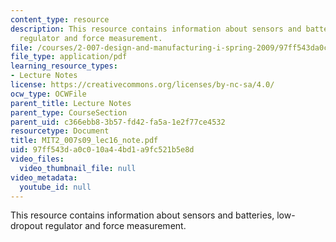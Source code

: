 ```yaml
---
content_type: resource
description: This resource contains information about sensors and batteries, low-dropout
  regulator and force measurement.
file: /courses/2-007-design-and-manufacturing-i-spring-2009/97ff543da0c010a44bd1a9fc521b5e8d_MIT2_007s09_lec16_note.pdf
file_type: application/pdf
learning_resource_types:
- Lecture Notes
license: https://creativecommons.org/licenses/by-nc-sa/4.0/
ocw_type: OCWFile
parent_title: Lecture Notes
parent_type: CourseSection
parent_uid: c366ebb8-3b57-fd42-fa5a-1e2f77ce4532
resourcetype: Document
title: MIT2_007s09_lec16_note.pdf
uid: 97ff543d-a0c0-10a4-4bd1-a9fc521b5e8d
video_files:
  video_thumbnail_file: null
video_metadata:
  youtube_id: null
---
```

This resource contains information about sensors and batteries, low-dropout regulator and force measurement.